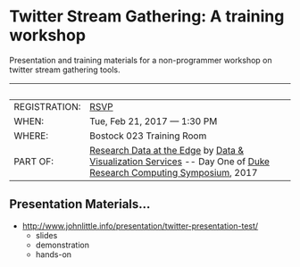 # Twitter Stream Gathering: A training workshop

Presentation and training materials for a non-programmer workshop on twitter stream gathering tools.

&nbsp; | &nbsp; 
--- | --- 
REGISTRATION: | [RSVP](http://duke.libcal.com/event/3002506)
WHEN:  | Tue, Feb 21, 2017 — 1:30 PM
WHERE: | Bostock 023 Training Room
PART OF: | [Research Data at the Edge](http://library.duke.edu/edge/events/rc17) by [Data & Visualization Services](http://library.duke.edu/data/) -- Day One of [Duke Research Computing Symposium](https://rc.duke.edu/symposium-2017/), 2017

## Presentation Materials...

* http://www.johnlittle.info/presentation/twitter-presentation-test/
  * slides
  * demonstration
  * hands-on